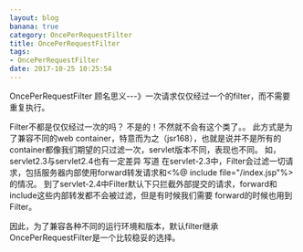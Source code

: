```yaml
---
layout: blog
banana: true
category: OncePerRequestFilter
title: OncePerRequestFilter
tags:
- OncePerRequestFilter
date: 2017-10-25 10:25:54
---
```



OncePerRequestFilter  顾名思义---》一次请求仅仅经过一个的filter，而不需要重复执行。

Filter不都是仅仅经过一次的吗？
不是的！不然就不会有这个类了。。
此方式是为了兼容不同的web container，特意而为之（jsr168），也就是说并不是所有的container都像我们期望的只过滤一次，servlet版本不同，表现也不同。
如，servlet2.3与servlet2.4也有一定差异
 写道
在servlet-2.3中，Filter会过滤一切请求，包括服务器内部使用forward转发请求和<%@ include file="/index.jsp"%>的情况。
到了servlet-2.4中Filter默认下只拦截外部提交的请求，forward和include这些内部转发都不会被过滤，但是有时候我们需要 forward的时候也用到Filter。

 因此，为了兼容各种不同的运行环境和版本，默认filter继承OncePerRequestFilter是一个比较稳妥的选择。
